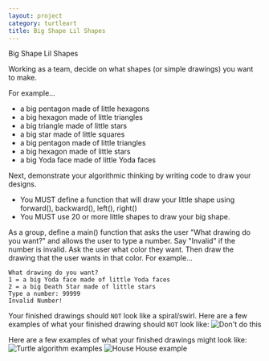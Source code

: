 ```yaml
---
layout: project
category: turtleart
title: Big Shape Lil Shapes
---
```

 Big Shape Lil Shapes

Working as a team, decide on what shapes (or simple drawings) you want to make. 

For example...
- a big pentagon made of little hexagons
- a big hexagon made of little triangles
- a big triangle made of little stars
- a big star made of little squares
- a big pentagon made of little triangles
- a big hexagon made of little stars
- a big Yoda face made of little Yoda faces

Next, demonstrate your algorithmic thinking by writing code to draw your designs.

  - You MUST define a function that will draw your little shape using forward(), backward(), left(), right()
  - You MUST use 20 or more little shapes to draw your big shape.

As a group, define a main() function that asks the user "What drawing do you want?" and allows the user to type a number. Say "Invalid" if the number is invalid. Ask the user what color they want. Then draw the drawing that the user wants in that color. For example...
```
What drawing do you want?
1 = a big Yoda face made of little Yoda faces
2 = a big Death Star made of little stars
Type a number: 99999
Invalid Number!
```



Your finished drawings should ```NOT``` look like a spiral/swirl. Here are a few examples of what your finished drawing should ```NOT``` look like:
![Don't do this](https://bradleycodeu.github.io/apcsp/turtleart/TurtleBigShapeLilShapes/IDEK.png)

Here are a few examples of what your finished drawings might look like:
![Turtle algorithm examples](https://bradleycodeu.github.io/apcsp/turtleart/TurtleBigShapeLilShapes/drawingAlgorithm.png)
![House House example](https://bradleycodeu.github.io/apcsp/turtleart/TurtleBigShapeLilShapes/houseHouse.png)